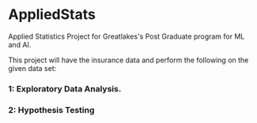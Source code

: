 # AppliedStats
Applied Statistics Project for Greatlakes's Post Graduate program for ML and AI.

This project will have the insurance data and perform the following on the given data set:
### 1: Exploratory Data Analysis.
### 2: Hypothesis Testing
